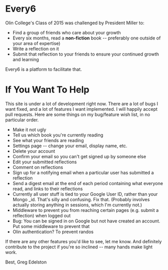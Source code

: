 # Every6
Olin College's Class of 2015 was challenged by President Miller to:

- Find a group of friends who care about your growth
- Every six months, read a **non-fiction** book -- preferably one outside of your area of expertise)
- Write a reflection on it
- Submit that reflection to your friends to ensure your continued growth and learning

Every6 is a platform to facilitate that.

# If You Want To Help
This site is under a lot of development right now. There are a lot of bugs I want fixed, and a lot of features I want implemented. I will happily accept pull requests. Here are some things on my bug/feature wish list, in no particular order.

- Make it not ugly
- Tell us which book you're currently reading
- See what your friends are reading
- Settings page -- change your email, display name, etc.
- Delete your account
- Confirm your email so you can't get signed up by someone else
- Edit your submitted reflections
- Comment on reflections
- Sign up for a notifying email when a particular user has submitted a reflection
- Send a digest email at the end of each period containing what everyone read, and links to their reflections
- Currently all user stuff is tied to your Google User ID, rather than your Mongo _id. That's silly and confusing. Fix that. (Probably involves actually storing anything in sessions, which I'm currently not.)
- Middleware to prevent you from reaching certain pages (e.g. submit a reflection) when logged out
- Bug: You can be signed in on Google but not have created an account. Put some middleware to prevent that
- Olin authentication? To prevent randos

If there are any other features you'd like to see, let me know. And definitely contribute to the project if you're so inclined -- many hands make light work.

Best,
Greg Edelston

